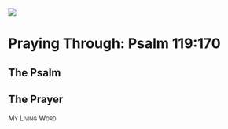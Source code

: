 <img class="intro-right" src="/images/art-paris-psalter.jpg">

<style>
  li {list-style-type: none;}
  p + ul {
    margin-top: -18px;
}
</style>

# Praying Through: Psalm 119:170

## The Psalm

## The Prayer

<div style="font-variant: small-caps;">
My Living Word
</div>
